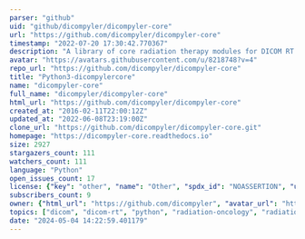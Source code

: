 ```yaml
---
parser: "github"
uid: "github/dicompyler/dicompyler-core"
url: "https://github.com/dicompyler/dicompyler-core"
timestamp: "2022-07-20 17:30:42.770367"
description: "A library of core radiation therapy modules for DICOM RT used by dicompyler"
avatar: "https://avatars.githubusercontent.com/u/8218748?v=4"
repo_url: "https://github.com/dicompyler/dicompyler-core"
title: "Python3-dicompylercore"
name: "dicompyler-core"
full_name: "dicompyler/dicompyler-core"
html_url: "https://github.com/dicompyler/dicompyler-core"
created_at: "2016-02-11T22:00:12Z"
updated_at: "2022-06-08T23:19:00Z"
clone_url: "https://github.com/dicompyler/dicompyler-core.git"
homepage: "https://dicompyler-core.readthedocs.io"
size: 2927
stargazers_count: 111
watchers_count: 111
language: "Python"
open_issues_count: 17
license: {"key": "other", "name": "Other", "spdx_id": "NOASSERTION", "url": null, "node_id": "MDc6TGljZW5zZTA="}
subscribers_count: 9
owner: {"html_url": "https://github.com/dicompyler", "avatar_url": "https://avatars.githubusercontent.com/u/8218748?v=4", "login": "dicompyler", "type": "Organization"}
topics: ["dicom", "dicom-rt", "python", "radiation-oncology", "radiation-physics", "dvh", "hacktoberfest"]
date: "2024-05-04 14:22:59.401179"
---
```

